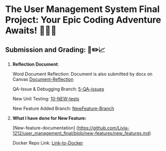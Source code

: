 
# The User Management System Final Project: Your Epic Coding Adventure Awaits! 🎉✨🔥


## Submission and Grading: 📝✏️📈

1. **Reflection Document**: 

    Word Document Reflection: 
    Document is also submitted by docx on Canvas
        [Document-Reflection](https://docs.google.com/document/d/1tJvMS3v5xDxeEv27Jyo03wQ_FeNKDg3V/edit?usp=sharing&ouid=103582853920917914547&rtpof=true&sd=true)


    QA-Issue & Debugging Branch:
        [5-QA-issues]([https://github.com/Livia-1212/user_management_final/tree/1-Bug](https://github.com/Livia-1212/user_management_final/issues?q=is%3Aissue+is%3Aclosed))

    New Unit Testing:
        [10-NEW-tests](https://github.com/Livia-1212/user_management_final/blob/new-features/tests/test_services/test_analytics_service.py) 

    New Feature Added Branch:
        [NewFeature-Branch](https://github.com/Livia-1212/user_management_final/tree/new-features)

2. **What I have done for New Feature:**

    [New-feature-documentation] (https://github.com/Livia-1212/user_management_final/blob/new-features/new_features.md)

    Docker Repo Link:
        [Link-to-Docker](https://hub.docker.com/repository/docker/livia1212/final-project/general)  



